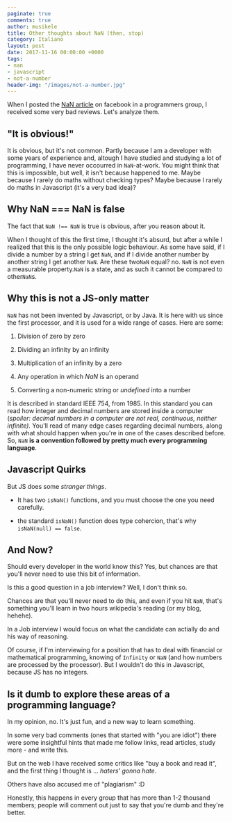 ```yaml
---
paginate: true
comments: true
author: musikele
title: Other thoughts about NaN (then, stop)
category: Italiano
layout: post
date: 2017-11-16 00:00:00 +0000
tags:
- nan
- javascript
- not-a-number
header-img: "/images/not-a-number.jpg"
---
```

When I posted the [NaN article](https://michelenasti.com/2017/11/14/not-a-number-when-javascript-gets-crazy.html "Not-a-Number: when Javascript gets crazy") on facebook in a programmers group, I received some very bad reviews. Let's analyze them.

## "It is obvious!"

It is obvious, but it's not common. Partly because I am a developer with some years of experience and, altough I have studied and studying a lot of programming, I have never occourred in `NaN`-at-work. You might think that this is impossible, but well, it isn't because happened to me. Maybe because I rarely do maths without checking types? Maybe because I rarely do maths in Javascript (it's a very bad idea)? 

## Why NaN === NaN is false

The fact that `NaN !== NaN` is true is obvious, after you reason about it.

When I thought of this the first time, I thought it's absurd, but after a while I realized that this is the only possible logic behaviour. As some have said, if I divide a number by a string I get `NaN`, and if I divide another number by another string I get another `NaN`. Are these two`NaN` equal? no. `NaN` is not even a measurable property.`NaN` is a state, and as such it cannot be compared to other`NaN`s.

## Why this is not a JS-only matter

`NaN` has not been invented by Javascript, or by Java. It is here with us since the first processor, and it is used for a wide range of cases. Here are some:

1. Division of zero by zero

2. Dividing an infinity by an infinity

3. Multiplication of an infinity by a zero

4. Any operation in which _NaN_ is an operand

5. Converting a non-numeric string or _undefined_ into a number

It is described in standard IEEE 754, from 1985. In this standard you can read how integer and decimal numbers are stored inside a computer (_spoiler: decimal numbers in a computer are not real, continuous, neither infinite)._ You'll read of many edge cases regarding decimal numbers, along with what should happen when you're in one of the cases described before. So, `NaN` **is a convention followed by pretty much every programming language**.

## Javascript Quirks

But JS does some _stranger things_.

* It has two `isNaN()` functions, and you must choose the one you need carefully.

* the standard `isNaN()` function does type cohercion, that's why `isNaN(null) == false`.

## And Now?

Should every developer in the world know this? Yes, but chances are that you'll never need to use this bit of information.

Is this a good question in a job interview? Well, I don't think so.

Chances are that you'll never need to do this, and even if you hit `NaN`, that's something you'll learn in two hours wikipedia's reading (or my blog, hehehe).

In a Job interview I would focus on what the candidate can actially do and his way of reasoning.

Of course, if I'm interviewing for a position that has to deal with financial or mathematical programming, knowing of `Infinity` or `NaN` (and how numbers are processed by the processor). But I wouldn't do this in Javascript, because JS has no integers.

## Is it dumb to explore these areas of a programming language?

In my opinion, no. It's just fun, and a new way to learn something.

In some very bad comments (ones that started with "you are idiot") there were some insightful hints that made me follow links, read articles, study more - and write this.

But on the web I have received some critics like "buy a book and read it", and the first thing I thought is ... _haters' gonna hate_.

Others have also accused me of "plagiarism" :D

Honestly, this happens in every group that has more than 1-2 thousand members; people will comment out just to say that you're dumb and they're better.
